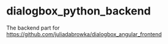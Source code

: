 # dialogbox_python_backend
The backend part for https://github.com/juliadabrowka/dialogbox_angular_frontend

